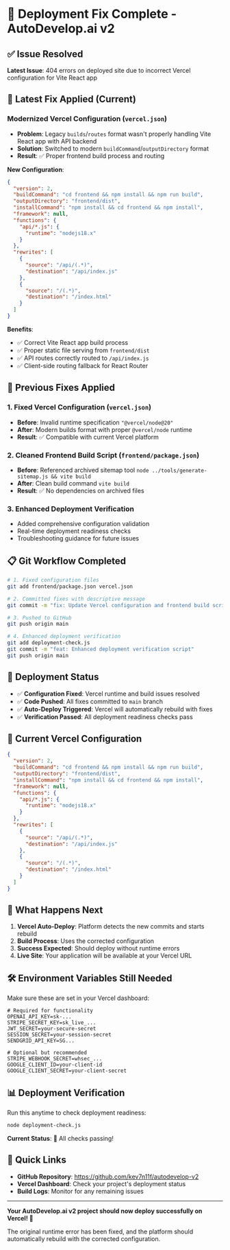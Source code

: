 # 🎉 Deployment Fix Complete - AutoDevelop.ai v2

## ✅ Issue Resolved

**Latest Issue**: 404 errors on deployed site due to incorrect Vercel configuration for Vite React app

## 🔧 Latest Fix Applied (Current)

### **Modernized Vercel Configuration** (`vercel.json`)
- **Problem**: Legacy `builds`/`routes` format wasn't properly handling Vite React app with API backend
- **Solution**: Switched to modern `buildCommand`/`outputDirectory` format
- **Result**: ✅ Proper frontend build process and routing

**New Configuration**:
```json
{
  "version": 2,
  "buildCommand": "cd frontend && npm install && npm run build",
  "outputDirectory": "frontend/dist",
  "installCommand": "npm install && cd frontend && npm install",
  "framework": null,
  "functions": {
    "api/*.js": {
      "runtime": "nodejs18.x"
    }
  },
  "rewrites": [
    {
      "source": "/api/(.*)",
      "destination": "/api/index.js"
    },
    {
      "source": "/(.*)",
      "destination": "/index.html"
    }
  ]
}
```

**Benefits**:
- ✅ Correct Vite React app build process
- ✅ Proper static file serving from `frontend/dist`
- ✅ API routes correctly routed to `/api/index.js`
- ✅ Client-side routing fallback for React Router

## 🔧 Previous Fixes Applied

### 1. **Fixed Vercel Configuration** (`vercel.json`)
- **Before**: Invalid runtime specification `"@vercel/node@20"`
- **After**: Modern builds format with proper `@vercel/node` runtime
- **Result**: ✅ Compatible with current Vercel platform

### 2. **Cleaned Frontend Build Script** (`frontend/package.json`)
- **Before**: Referenced archived sitemap tool `node ../tools/generate-sitemap.js && vite build`
- **After**: Clean build command `vite build`
- **Result**: ✅ No dependencies on archived files

### 3. **Enhanced Deployment Verification**
- Added comprehensive configuration validation
- Real-time deployment readiness checks
- Troubleshooting guidance for future issues

## 📋 Git Workflow Completed

```bash
# 1. Fixed configuration files
git add frontend/package.json vercel.json

# 2. Committed fixes with descriptive message
git commit -m "fix: Update Vercel configuration and frontend build script"

# 3. Pushed to GitHub
git push origin main

# 4. Enhanced deployment verification
git add deployment-check.js
git commit -m "feat: Enhanced deployment verification script"
git push origin main
```

## 🚀 Deployment Status

- ✅ **Configuration Fixed**: Vercel runtime and build issues resolved
- ✅ **Code Pushed**: All fixes committed to `main` branch
- ✅ **Auto-Deploy Triggered**: Vercel will automatically rebuild with fixes
- ✅ **Verification Passed**: All deployment readiness checks pass

## 📡 Current Vercel Configuration

```json
{
  "version": 2,
  "buildCommand": "cd frontend && npm install && npm run build",
  "outputDirectory": "frontend/dist",
  "installCommand": "npm install && cd frontend && npm install",
  "framework": null,
  "functions": {
    "api/*.js": {
      "runtime": "nodejs18.x"
    }
  },
  "rewrites": [
    {
      "source": "/api/(.*)",
      "destination": "/api/index.js"
    },
    {
      "source": "/(.*)",
      "destination": "/index.html"
    }
  ]
}
```

## 🔄 What Happens Next

1. **Vercel Auto-Deploy**: Platform detects the new commits and starts rebuild
2. **Build Process**: Uses the corrected configuration
3. **Success Expected**: Should deploy without runtime errors
4. **Live Site**: Your application will be available at your Vercel URL

## 🛠️ Environment Variables Still Needed

Make sure these are set in your Vercel dashboard:

```env
# Required for functionality
OPENAI_API_KEY=sk-...
STRIPE_SECRET_KEY=sk_live_...
JWT_SECRET=your-secure-secret
SESSION_SECRET=your-session-secret
SENDGRID_API_KEY=SG...

# Optional but recommended  
STRIPE_WEBHOOK_SECRET=whsec_...
GOOGLE_CLIENT_ID=your-client-id
GOOGLE_CLIENT_SECRET=your-client-secret
```

## 📊 Deployment Verification

Run this anytime to check deployment readiness:
```bash
node deployment-check.js
```

**Current Status**: 🎉 All checks passing!

## 🔗 Quick Links

- **GitHub Repository**: https://github.com/kev7n11f/autodevelop-v2
- **Vercel Dashboard**: Check your project's deployment status
- **Build Logs**: Monitor for any remaining issues

---

**Your AutoDevelop.ai v2 project should now deploy successfully on Vercel! 🚀**

The original runtime error has been fixed, and the platform should automatically rebuild with the corrected configuration.
